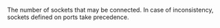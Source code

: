 ﻿The number of sockets that may be connected. In case of inconsistency, sockets defined on ports take precedence.